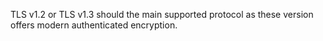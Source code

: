 TLS v1.2 or TLS v1.3 should the main supported protocol as these version
offers modern authenticated encryption.
